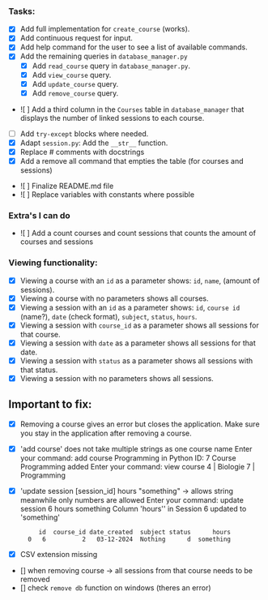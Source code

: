 
### Tasks:
- [x] Add full implementation for `create_course` (works).
- [x] Add continuous request for input.
- [x] Add help command for the user to see a list of available commands.
- [x] Add the remaining queries in `database_manager.py`
  - [x] Add `read_course` query in `database_manager.py`.
  - [x] Add `view_course` query.
  - [x] Add `update_course` query.
  - [x] Add `remove_course` query.
- ![ ] Add a third column in the `Courses` table in `database_manager` that displays the number of linked sessions to each course.
- [ ] Add `try-except` blocks where needed.
- [x] Adapt `session.py`: Add the `__str__` function.
- [x] Replace # comments with docstrings
- [x] Add a remove all command that empties the table (for courses and sessions)
- ![ ] Finalize README.md file
- ![ ] Replace variables with constants where possible

### Extra's I can do
- ![ ] Add a count courses and count sessions that counts the amount of courses and sessions

### Viewing functionality:
- [x] Viewing a course with an `id` as a parameter shows: `id`, `name`, (amount of sessions).
- [x] Viewing a course with no parameters shows all courses.
- [x] Viewing a session with an `id` as a parameter shows: `id`, `course id` (name?), `date` (check format), `subject`, `status`, `hours`.
- [x] Viewing a session with `course_id` as a parameter shows all sessions for that course.
- [x] Viewing a session with `date` as a parameter shows all sessions for that date.
- [x] Viewing a session with `status` as a parameter shows all sessions with that status.
- [x] Viewing a session with no parameters shows all sessions.

## Important to fix:
- [x] Removing a course gives an error but closes the application. Make sure you stay in the application after removing a course.
-	[x] 'add course' does not take multiple strings as one course name
		Enter your command: add course Programming in Python
		ID: 7 Course Programming added
		Enter your command: view course
		4 | Biologie
		7 | Programming
- [x] 'update session [session_id] hours "something" -> allows string meanwhile only numbers are allowed
		Enter your command: update session 6 hours something
		Column 'hours'' in Session 6 updated to 'something'

		   id  course_id date_created  subject status      hours
		0   6          2   03-12-2024  Nothing      d  something
- [x] CSV extension missing
- [] when removing course -> all sessions from that course needs to be removed
- [] check `remove db` function on windows (theres an error)
